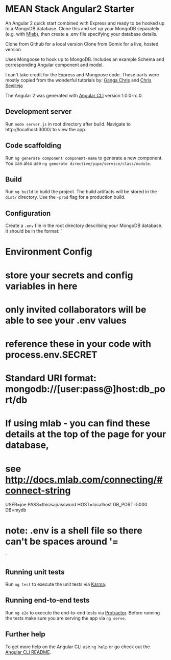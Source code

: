 # MEAN Stack Angular2 Starter

An Angular 2 quick start combined with Express and ready to be hooked up to a MongoDB database. Clone this and
set up your MongoDB separately (e.g. with [Mlab](https://mlab.com/)), then create a .env file specifying your
database details.

Clone from Github for a local version
Clone from Gomix for a live, hosted version

Uses Mongoose to hook up to MongoDB. Includes an example Schema and corresponding Angular component and model.

I can't take credit for the Express and Mongoose code. These parts were mostly copied from the wonderful tutorials by:
[Ganga Chris](https://scotch.io/tutorials/mean-app-with-angular-2-and-the-angular-cli) and
[Chris Sevilleja](https://scotch.io/tutorials/using-mongoosejs-in-node-js-and-mongodb-applications) 

The Angular 2 was generated with [Angular CLI](https://github.com/angular/angular-cli) version 1.0.0-rc.0.

## Development server
Run `node server.js` in root directory after build. Navigate to http://localhost:3000/ to view the app.

## Code scaffolding

Run `ng generate component component-name` to generate a new component. You can also use `ng generate directive/pipe/service/class/module`.

## Build

Run `ng build` to build the project. The build artifacts will be stored in the `dist/` directory. Use the `-prod` flag for a production build.

## Configuration
Create a `.env` file in the root directory describing your MongoDB database. It should be in the format:
`
# Environment Config

# store your secrets and config variables in here
# only invited collaborators will be able to see your .env values
# reference these in your code with process.env.SECRET

# Standard URI format: mongodb://[user:pass@]host:db_port/db
# If using mlab - you can find these details at the top of the page for your database,
# see http://docs.mlab.com/connecting/#connect-string
USER=joe
PASS=thisisapassword
HOST=localhost
DB_PORT=5000
DB=mydb

# note: .env is a shell file so there can't be spaces around '=
`

## Running unit tests

Run `ng test` to execute the unit tests via [Karma](https://karma-runner.github.io).

## Running end-to-end tests

Run `ng e2e` to execute the end-to-end tests via [Protractor](http://www.protractortest.org/).
Before running the tests make sure you are serving the app via `ng serve`.

## Further help

To get more help on the Angular CLI use `ng help` or go check out the [Angular CLI README](https://github.com/angular/angular-cli/blob/master/README.md).
